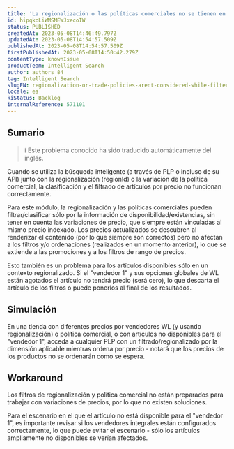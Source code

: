 ```yaml
---
title: 'La regionalización o las políticas comerciales no se tienen en cuenta al filtrar o clasificar los artículos por precio'
id: hipqkoLiWMSMEWJxecoIW
status: PUBLISHED
createdAt: 2023-05-08T14:46:49.797Z
updatedAt: 2023-05-08T14:54:57.509Z
publishedAt: 2023-05-08T14:54:57.509Z
firstPublishedAt: 2023-05-08T14:50:42.279Z
contentType: knownIssue
productTeam: Intelligent Search
author: authors_84
tag: Intelligent Search
slugEN: regionalization-or-trade-policies-arent-considered-while-filtering-or
locale: es
kiStatus: Backlog
internalReference: 571101
---
```


## Sumario

>ℹ️ Este problema conocido ha sido traducido automáticamente del inglés.

Cuando se utiliza la búsqueda inteligente (a través de PLP o incluso de su API) junto con la regionalización (regionId) o la variación de la política comercial, la clasificación y el filtrado de artículos por precio no funcionan correctamente.

Para este módulo, la regionalización y las políticas comerciales pueden filtrar/clasificar sólo por la información de disponibilidad/existencias, sin tener en cuenta las variaciones de precio, que siempre están vinculadas al mismo precio indexado. Los precios actualizados se descubren al renderizar el contenido (por lo que siempre son correctos) pero no afectan a los filtros y/o ordenaciones (realizados en un momento anterior), lo que se extiende a las promociones y a los filtros de rango de precios.

Esto también es un problema para los artículos disponibles sólo en un contexto regionalizado. Si el "vendedor 1" y sus opciones globales de WL están agotados el artículo no tendrá precio (será cero), lo que descarta el artículo de los filtros o puede ponerlos al final de los resultados.

## Simulación

En una tienda con diferentes precios por vendedores WL (y usando regionalización) o política comercial, o con artículos no disponibles para el "vendedor 1", acceda a cualquier PLP con un filtrado/regionalizado por la dimensión aplicable mientras ordena por precio - notará que los precios de los productos no se ordenarán como se espera.

## Workaround

Los filtros de regionalización y política comercial no están preparados para trabajar con variaciones de precios, por lo que no existen soluciones.

Para el escenario en el que el artículo no está disponible para el "vendedor 1", es importante revisar si los vendedores integrales están configurados correctamente, lo que puede evitar el escenario - sólo los artículos ampliamente no disponibles se verían afectados.

